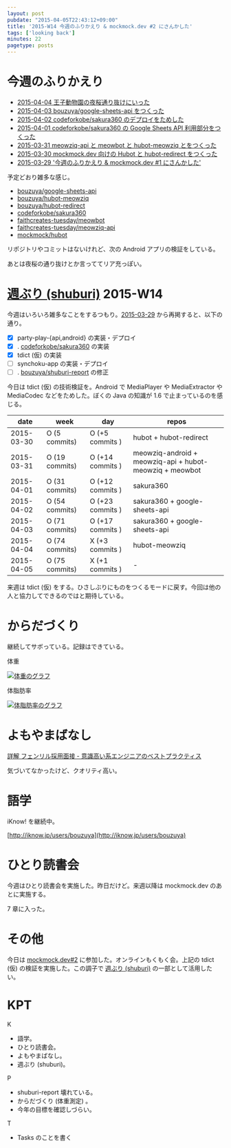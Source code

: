 ```yaml
---
layout: post
pubdate: "2015-04-05T22:43:12+09:00"
title: '2015-W14 今週のふりかえり & mockmock.dev #2 にさんかした'
tags: ['looking back']
minutes: 22
pagetype: posts
---
```

# 今週のふりかえり

- [2015-04-04 王子動物園の夜桜通り抜けにいった][2015-04-04]
- [2015-04-03 bouzuya/google-sheets-api をつくった][2015-04-03]
- [2015-04-02 codeforkobe/sakura360 のデプロイをためした][2015-04-02]
- [2015-04-01 codeforkobe/sakura360 の Google Sheets API 利用部分をつくった][2015-04-01]
- [2015-03-31 meowziq-api と meowbot と hubot-meowziq とをつくった][2015-03-31]
- [2015-03-30 mockmock.dev 向けの Hubot と hubot-redirect をつくった][2015-03-30]
- [2015-03-29 '今週のふりかえり & mockmock.dev #1 にさんかした'][2015-03-29]

予定どおり雑多な感じ。

- [bouzuya/google-sheets-api][]
- [bouzuya/hubot-meowziq][]
- [bouzuya/hubot-redirect][]
- [codeforkobe/sakura360][]
- [faithcreates-tuesday/meowbot][]
- [faithcreates-tuesday/meowziq-api][]
- [mockmock/hubot][]

リポジトリやコミットはないけれど、次の Android アプリの検証をしている。

あとは夜桜の通り抜けとか言っててリア充っぽい。

# [週ぶり (shuburi)][shuburi] 2015-W14

今週はいろいろ雑多なことをするつもり。[2015-03-29][] から再掲すると、以下の通り。

- [x] party-play-{api,android} の実装・デプロイ
- [x] . [codeforkobe/sakura360][] の実装
- [x] tdict (仮) の実装
- [ ] synchoku-app の実装・デプロイ
- [ ] . [bouzuya/shuburi-report][] の修正

今日は tdict (仮) の技術検証を。Android で MediaPlayer や MediaExtractor や MediaCodec などをためした。ぼくの Java の知識が 1.6 で止まっているのを感じる。

date       | week           | day              | repos
-----------|----------------|------------------|----------------------
2015-03-30 | O (5 commits)  | O (+5 commits )  | hubot + hubot-redirect
2015-03-31 | O (19 commits) | O (+14 commits ) | meowziq-android + meowziq-api + hubot-meowziq + meowbot
2015-04-01 | O (31 commits) | O (+12 commits ) | sakura360
2015-04-02 | O (54 commits) | O (+23 commits ) | sakura360 + google-sheets-api
2015-04-03 | O (71 commits) | O (+17 commits ) | sakura360 + google-sheets-api
2015-04-04 | O (74 commits) | X (+3 commits )  | hubot-meowziq
2015-04-05 | O (75 commits) | X (+1 commits )  | -

来週は tdict (仮) をする。ひさしぶりにものをつくるモードに戻す。今回は他の人と協力してできるのではと期待している。

# からだづくり

継続してサボっている。記録はできている。

体重

[![体重のグラフ][graph-weight-img]][graph-weight-url]

体脂肪率

[![体脂肪率のグラフ][graph-percent-img]][graph-percent-url]

# よもやまばなし

[詳解 フェンリル採用面接 - 意識高い系エンジニアのベストプラクティス](http://www.fenrir-inc.com/jp/0401/2015.html)

気づいてなかったけど、クオリティ高い。

# 語学

iKnow! を継続中。

[http://iknow.jp/users/bouzuya](http://iknow.jp/users/bouzuya)

# ひとり読書会

今週はひとり読書会を実施した。昨日だけど。来週以降は mockmock.dev のあとに実施する。

7 章に入った。

# その他

今日は [mockmock.dev#2](http://mockmock.connpass.com/event/13542/) に参加した。オンラインもくもく会。上記の tdict (仮) の検証を実施した。この調子で [週ぶり (shuburi)][shuburi] の一部として活用したい。

# KPT

K

- 語学。
- ひとり読書会。
- よもやまばなし。
- 週ぶり (shuburi)。

P

- shuburi-report 壊れている。
- からだづくり (体重測定) 。
- 今年の目標を確認しづらい。

T

- Tasks のことを書く

[2015-03-29]: http://blog.bouzuya.net/2015/03/29/
[2015-03-29]: http://blog.bouzuya.net/2015/03/29/
[2015-03-30]: http://blog.bouzuya.net/2015/03/30/
[2015-03-31]: http://blog.bouzuya.net/2015/03/31/
[2015-04-01]: http://blog.bouzuya.net/2015/04/01/
[2015-04-02]: http://blog.bouzuya.net/2015/04/02/
[2015-04-03]: http://blog.bouzuya.net/2015/04/03/
[2015-04-04]: http://blog.bouzuya.net/2015/04/04/
[bouzuya/google-sheets-api]: https://github.com/bouzuya/google-sheets-api
[bouzuya/hubot-meowziq]: https://github.com/bouzuya/hubot-meowziq
[bouzuya/hubot-redirect]: https://github.com/bouzuya/hubot-redirect
[bouzuya/shuburi-report]: https://github.com/bouzuya/shuburi-report
[codeforkobe/sakura360]: https://github.com/codeforkobe/sakura360
[faithcreates-tuesday/meowbot]: https://github.com/faithcreates-tuesday/meowbot
[faithcreates-tuesday/meowziq-api]: https://github.com/faithcreates-tuesday/meowziq-api
[graph-percent-img]: http://graph.hatena.ne.jp/bouzuya/graph?graphname=percent&startdate=2015-01-01&enddate=2015-04-05
[graph-percent-url]: http://graph.hatena.ne.jp/bouzuya/percent/?startdate=2015-01-01&enddate=2015-04-05
[graph-weight-img]: http://graph.hatena.ne.jp/bouzuya/graph?graphname=weight&startdate=2015-01-01&enddate=2015-04-05
[graph-weight-url]: http://graph.hatena.ne.jp/bouzuya/weight/?startdate=2015-01-01&enddate=2015-04-05
[mockmock/hubot]: https://github.com/mockmock/hubot
[shuburi]: http://shuburi.org
